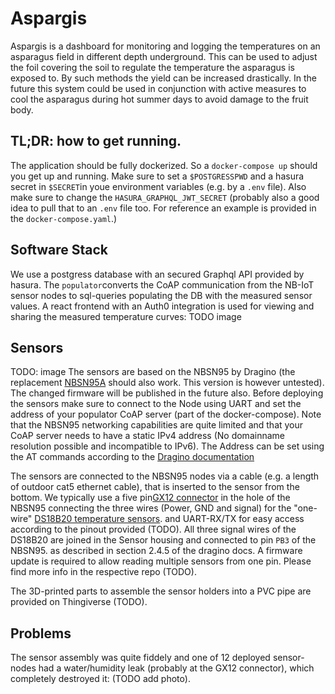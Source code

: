 # Aspargis
Aspargis is a dashboard for monitoring and logging the temperatures on an asparagus field in different depth underground. This can be used to adjust the foil covering the soil to regulate the temperature the asparagus is exposed to. By such methods the yield can be increased drastically. In the future this system could be used in conjunction with active measures to cool the asparagus during hot summer days to avoid damage to the fruit body.

## TL;DR: how to get running. 
The application should be fully dockerized. So a `docker-compose up` should you get up and running. Make sure to set a `$POSTGRESSPWD` and a hasura secret in `$SECRET`in youe environment variables (e.g. by a `.env` file). Also make sure to change the `HASURA_GRAPHQL_JWT_SECRET` (probably also a good idea to pull that to an `.env` file too. For reference an example is provided in the `docker-compose.yaml`.)

## Software Stack
We use a postgress database with an secured Graphql API provided by hasura. The `populator`converts the CoAP communication from the NB-IoT sensor nodes to sql-queries populating the DB with the measured sensor values. A react frontend with an Auth0 integration is used for viewing and sharing the measured temperature curves:
TODO image

## Sensors
TODO: image
The sensors are based on the NBSN95 by Dragino (the replacement [NBSN95A](https://www.dragino.com/products/nb-iot/item/186-nbsn95a.html) should also work. This version is however untested). The changed firmware will be published in the future also. Before deploying the sensors make sure to connect to the Node using UART and set the address of your populator CoAP server (part of the docker-compose). Note that the NBSN95 networking capabilities are quite limited and that your CoAP server needs to have a static IPv4 address (No domainname resolution possible and incompatible to IPv6). The Address can be set using the AT commands according to the [Dragino documentation](http://wiki.dragino.com/xwiki/bin/view/Main/User%20Manual%20for%20LoRaWAN%20End%20Nodes/NBSN95_NBSN95A%20NB-IoT%20Sensor%20Node%20User%20Manual/#H1.5A0PinDefinitions26Switch)

The sensors are connected to the NBSN95 nodes via a cable (e.g. a length of outdoor cat5 ethernet cable), that is inserted to the sensor from the bottom. We typically use a five pin[GX12 connector](https://www.aliexpress.com/af/gx12.html) in the hole of the NBSN95 connecting the three wires (Power, GND and signal) for the "one-wire" [DS18B20 temperature sensors](https://www.aliexpress.com/af/ds18b20.html). and UART-RX/TX for easy access according to the pinout provided (TODO). All three signal wires of the DS18B20 are joined in the Sensor housing and connected to pin `PB3` of the NBSN95. as described in section 2.4.5 of the dragino docs. A firmware update is required to allow reading multiple sensors from one pin. Please find more info in the respective repo (TODO). 

The 3D-printed parts to assemble the sensor holders into a PVC pipe are provided on Thingiverse (TODO).

## Problems
The sensor assembly was quite fiddely and one of 12 deployed sensor-nodes had a water/humidity leak (probably at the GX12 connector), which completely destroyed it: (TODO add photo).








